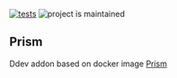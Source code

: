 [![tests](https://github.com/Metadrop/prism/actions/workflows/tests.yml/badge.svg)](https://github.com/Metadrop/prism/actions/workflows/tests.yml) ![project is maintained](https://img.shields.io/maintenance/yes/2024.svg)

## Prism

Ddev addon based on docker image [Prism](https://github.com/stoplightio/prism)

